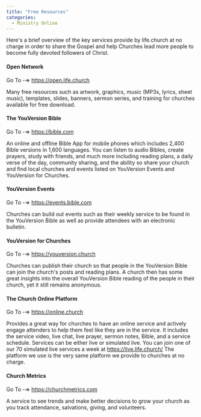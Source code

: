 ```yaml
---
title: "Free Resources"
categories:
  - Ministry Online
---
```

Here's a brief overview of the key services provide by life.church at no charge in order to share the Gospel and help Churches lead more people to become fully devoted followers of Christ.

#### Open Network

Go To -=> https://open.life.church

Many free resources such as artwork, graphics, music (MP3s, lyrics, sheet music), templates, slides, banners, sermon series, and training for churches available for free download.

#### The YouVersion Bible

Go To -=> https://bible.com

An online and offline Bible App for mobile phones which includes 2,400 Bible versions in 1,600 languages.  You can listen to audio Bibles, create prayers, study with friends, and much more including reading plans, a daily verse of the day, community sharing, and the ability so share your church and find local churches and events listed on YouVersion Events and YouVersion for Churches.

#### YouVersion Events

Go To -=> https://events.bible.com

Churches can build out events such as their weekly service to be found in the YouVersion Bible as well as provide attendees with an electronic bulletin.

#### YouVersion for Churches

Go To -=> https://youversion.church

Churches can publish their church so that people in the YouVersion Bible can join the church's posts and reading plans.  A church then has some great insights into the overall YouVersion Bible reading of the people in their church, yet it still remains anonymous.

#### The Church Online Platform

Go To -=> https://online.church

Provides a great way for churches to have an online service and actively engage attenders to help them feel like they are in the service.  It includes the service video, live chat, live prayer, sermon notes, Bible, and a service schedule.  Services can be either live or simulated live.  You can join one of our 70 simulated live services a week at https://live.life.church/   The platform we use is the very same platform we provide to churches at no charge.

#### Church Metrics

Go To -=> https://churchmetrics.com

A service to see trends and make better decisions to grow your church as you track attendance, salvations, giving, and volunteers.

